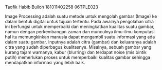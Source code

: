 Taofik Habib Bulloh
181011402258
06TPLE023

Image Processing adalah suatu metode untuk mengolah gambar (Image) ke dalam bentuk digital untuk tujuan tertentu. Pada awalnya pengolahan citra ini berfungsi untuk memperbaiki dan meningkatkan kualitas suatu gambar, namun dengan perkembangan zaman dan munculnya ilmu-ilmu komputasi hal itu memungkinkan manusia dapat mengambil suatu informasi yang ada dalam suatu gambar. Inputnya adalah citra (gambar) dan keluaranya adalah citra yang sudah diperbagus kualitasnya. Misalnya, sebuah gambar yang kurang tajam warnanya, kabur (blurring) dan terdapat noise (mis bintik putih) memerlukan proses untuk memperbaiki kualitas gambar sehingga mendapatkan informasi yang lebih baik.

